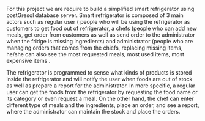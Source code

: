 For this project we are require to build a simplified smart refrigerator using postGresql database server. Smart refrigerator is composed of 3 main actors such as regular user ( people who will be using the refrigerator as customers to get food out of refrigerator, a chefs (people who can add new meals, get order from customers as well as send order to the administrator when the fridge is missing ingredients) and administrator (people who are managing orders that comes from the chiefs, replacing missing items, he/she can also see the most requested meals, most used items, most expensive items .
  
The refrigerator is programmed to sense what kinds of products is stored inside the refrigerator and will notify the user when foods are out of stock as well as prepare a report for the administrator. In more specific, a regular user can get the foods from the refrigerator by requesting the food name or its category or even request a meal. On the other hand, the chef can enter different type of meals and the ingredients, place an order, and see a report, where the administrator can maintain the stock and place the orders.
